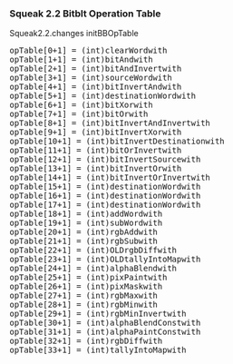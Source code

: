 ### Squeak 2.2 Bitblt Operation Table

Squeak2.2.changes initBBOpTable

<pre>
opTable[0+1] = (int)clearWordwith
opTable[1+1] = (int)bitAndwith
opTable[2+1] = (int)bitAndInvertwith
opTable[3+1] = (int)sourceWordwith
opTable[4+1] = (int)bitInvertAndwith
opTable[5+1] = (int)destinationWordwith
opTable[6+1] = (int)bitXorwith
opTable[7+1] = (int)bitOrwith
opTable[8+1] = (int)bitInvertAndInvertwith
opTable[9+1] = (int)bitInvertXorwith
opTable[10+1] = (int)bitInvertDestinationwith
opTable[11+1] = (int)bitOrInvertwith
opTable[12+1] = (int)bitInvertSourcewith
opTable[13+1] = (int)bitInvertOrwith
opTable[14+1] = (int)bitInvertOrInvertwith
opTable[15+1] = (int)destinationWordwith
opTable[16+1] = (int)destinationWordwith
opTable[17+1] = (int)destinationWordwith
opTable[18+1] = (int)addWordwith
opTable[19+1] = (int)subWordwith
opTable[20+1] = (int)rgbAddwith
opTable[21+1] = (int)rgbSubwith
opTable[22+1] = (int)OLDrgbDiffwith
opTable[23+1] = (int)OLDtallyIntoMapwith
opTable[24+1] = (int)alphaBlendwith
opTable[25+1] = (int)pixPaintwith
opTable[26+1] = (int)pixMaskwith
opTable[27+1] = (int)rgbMaxwith
opTable[28+1] = (int)rgbMinwith
opTable[29+1] = (int)rgbMinInvertwith
opTable[30+1] = (int)alphaBlendConstwith
opTable[31+1] = (int)alphaPaintConstwith
opTable[32+1] = (int)rgbDiffwith
opTable[33+1] = (int)tallyIntoMapwith
</pre>